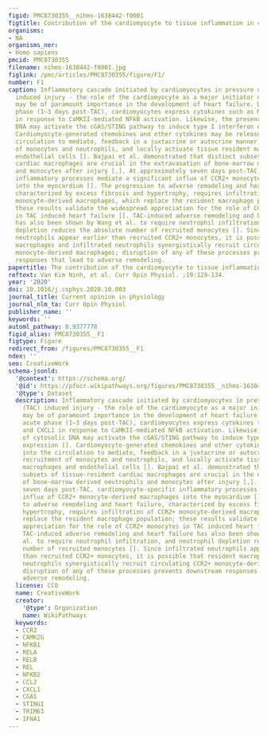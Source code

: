 ```yaml
---
figid: PMC8730355__nihms-1638442-f0001
figtitle: Contribution of the cardiomyocyte to tissue inflammation in cardiomyopathies
organisms:
- NA
organisms_ner:
- Homo sapiens
pmcid: PMC8730355
filename: nihms-1638442-f0001.jpg
figlink: /pmc/articles/PMC8730355/figure/F1/
number: F1
caption: Inflammatory cascade initiated by cardiomyocytes in pressure overload (TAC)
  induced injury - the role of the cardiomyocyte as a major initiator of inflammation
  may be of paramount importance in the development of heart failure. During the acute
  phase (1–3 days post-TAC), cardiomyocytes express cytokines such as MCP1 and CXCL1
  in response to CaMKII-mediated NFkB activation. Likewise, the presence of cytosolic
  DNA may activate the cGAS/STING pathway to induce type I interferon expression [].
  Cardiomyocyte-generated chemokines and other cytokines may be released into the
  circulation to mediate, feedback in a juxtacrine or autocrine manner, recruitment
  of monocytes and neutrophils, and locally activate tissue resident macrophages and
  endothelial cells []. Bajpai et al. demonstrated that distinct subsets of tissue-resident
  cardiac macrophages are crucial in the extravasation of bone-marrow derived neutrophils
  and monocytes after injury [,]. At approximately seven days post-TAC, cardiomyocyte-specific
  inflammatory processes mediate a significant influx of CCR2+ monocyte-derived macrophages
  into the myocardium []. The progression to adverse remodeling and heart failure,
  characterized by excess fibrosis and hypertrophy, requires infiltration of CCR2+
  monocyte-derived macrophages, which replace the resident macrophage population;
  these results validate the widespread appreciation for the role of CCR2+ monocytes
  in TAC induced heart failure []. TAC-induced adverse remodeling and heart failure
  has also been shown by Wang et al. to require neutrophil infiltration, and neutrophil
  depletion reduces the absolute number of recruited monocytes []. Since infiltrated
  neutrophils appear earlier than recruited CCR2+ monocytes, it is possible that resident
  macrophages and infiltrated neutrophils synergistically recruit circulating CCR2+
  monocyte-derived macrophages; disruption of any of these processes prevents downstream
  responses that lead to adverse remodeling.
papertitle: The contribution of the cardiomyocyte to tissue inflammation in cardiomyopathies.
reftext: Van Kim Ninh, et al. Curr Opin Physiol. ;19:129-134.
year: '2020'
doi: 10.1016/j.cophys.2020.10.003
journal_title: Current opinion in physiology
journal_nlm_ta: Curr Opin Physiol
publisher_name: ''
keywords: ''
automl_pathway: 0.9377778
figid_alias: PMC8730355__F1
figtype: Figure
redirect_from: /figures/PMC8730355__F1
ndex: ''
seo: CreativeWork
schema-jsonld:
  '@context': https://schema.org/
  '@id': https://pfocr.wikipathways.org/figures/PMC8730355__nihms-1638442-f0001.html
  '@type': Dataset
  description: Inflammatory cascade initiated by cardiomyocytes in pressure overload
    (TAC) induced injury - the role of the cardiomyocyte as a major initiator of inflammation
    may be of paramount importance in the development of heart failure. During the
    acute phase (1–3 days post-TAC), cardiomyocytes express cytokines such as MCP1
    and CXCL1 in response to CaMKII-mediated NFkB activation. Likewise, the presence
    of cytosolic DNA may activate the cGAS/STING pathway to induce type I interferon
    expression []. Cardiomyocyte-generated chemokines and other cytokines may be released
    into the circulation to mediate, feedback in a juxtacrine or autocrine manner,
    recruitment of monocytes and neutrophils, and locally activate tissue resident
    macrophages and endothelial cells []. Bajpai et al. demonstrated that distinct
    subsets of tissue-resident cardiac macrophages are crucial in the extravasation
    of bone-marrow derived neutrophils and monocytes after injury [,]. At approximately
    seven days post-TAC, cardiomyocyte-specific inflammatory processes mediate a significant
    influx of CCR2+ monocyte-derived macrophages into the myocardium []. The progression
    to adverse remodeling and heart failure, characterized by excess fibrosis and
    hypertrophy, requires infiltration of CCR2+ monocyte-derived macrophages, which
    replace the resident macrophage population; these results validate the widespread
    appreciation for the role of CCR2+ monocytes in TAC induced heart failure [].
    TAC-induced adverse remodeling and heart failure has also been shown by Wang et
    al. to require neutrophil infiltration, and neutrophil depletion reduces the absolute
    number of recruited monocytes []. Since infiltrated neutrophils appear earlier
    than recruited CCR2+ monocytes, it is possible that resident macrophages and infiltrated
    neutrophils synergistically recruit circulating CCR2+ monocyte-derived macrophages;
    disruption of any of these processes prevents downstream responses that lead to
    adverse remodeling.
  license: CC0
  name: CreativeWork
  creator:
    '@type': Organization
    name: WikiPathways
  keywords:
  - CCR2
  - CAMK2G
  - NFKB1
  - RELA
  - RELB
  - REL
  - NFKB2
  - CCL2
  - CXCL1
  - CGAS
  - STING1
  - TRIM63
  - IFNA1
---
```

